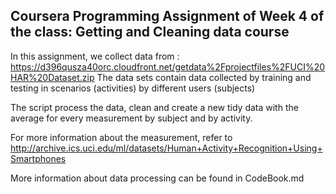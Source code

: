 ## Coursera Programming Assignment of Week 4 of the class: Getting and Cleaning data course

In this assignment, we collect data from : https://d396qusza40orc.cloudfront.net/getdata%2Fprojectfiles%2FUCI%20HAR%20Dataset.zip
The data sets contain data collected by training and testing in scenarios (activities) by different users (subjects)

The script process the data, clean and create a new tidy data with the average for every measurement by subject and by activity.

For more information about the measurement, refer to http://archive.ics.uci.edu/ml/datasets/Human+Activity+Recognition+Using+Smartphones 

More information about data processing can be found in CodeBook.md
